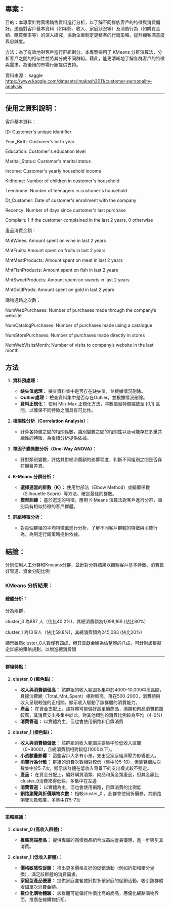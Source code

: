 ## 專案：

目的：本專案針對賣場銷售資料進行分析，以了解不同群族客戶的特徵與消費偏好。透過對客戶基本資料（如年齡、收入、家庭狀況等）及消費行為（如購買金額、購買頻率等）的深入研究，協助企業制定更精準的行銷策略，提升顧客滿意度與忠誠度。

方法：為了有效地對客戶進行群組劃分，本專案採用了 KMeans 分群演算法，分析客戶之間的相似性並將其分成不同群組。藉此，能更清晰地了解各群客戶的特徵與需求，為後續的市場行銷提供支持。

資料來源： kaggle https://www.kaggle.com/datasets/imakash3011/customer-personality-analysis

---
## 使用之資料說明：

客戶基本資料：

ID: Customer's unique identifier

Year_Birth: Customer's birth year

Education: Customer's education level

Marital_Status: Customer's marital status

Income: Customer's yearly household income

Kidhome: Number of children in customer's household

Teenhome: Number of teenagers in customer's household

Dt_Customer: Date of customer's enrollment with the company

Recency: Number of days since customer's last purchase

Complain: 1 if the customer complained in the last 2 years, 0 otherwise

產品消費金額：

MntWines: Amount spent on wine in last 2 years

MntFruits: Amount spent on fruits in last 2 years

MntMeatProducts: Amount spent on meat in last 2 years

MntFishProducts: Amount spent on fish in last 2 years

MntSweetProducts: Amount spent on sweets in last 2 years

MntGoldProds: Amount spent on gold in last 2 years

購物通路之次數：

NumWebPurchases: Number of purchases made through the company’s website

NumCatalogPurchases: Number of purchases made using a catalogue

NumStorePurchases: Number of purchases made directly in stores

NumWebVisitsMonth: Number of visits to company’s website in the last month 


## 方法
1. **資料預處理：**
   - **缺失值處理：** 檢查資料集中是否存在缺失值，並根據情況刪除。
   - **Outlier處理：** 檢查資料集中是否存在Outlier，並根據情況刪除。
   - **資料正規化：** 使用 Min-Max 正規化方法，將數值型特徵縮放至 [0,1] 區間，以確保不同特徵之間具有可比性。

2. **相關性分析（Correlation Analysis）：**
   - 計算各特徵之間的相關係數，識別變數之間的相關性以及可能存在多重共線性的特徵，為後續分析提供依據。

3. **單因子變異數分析（One-Way ANOVA）：**
   - 針對類別變數，評估其對總消費額的影響程度，判斷不同組別之間是否存在顯著差異。

4. **K-Means 分群分析：**
   - **選擇適當的群數（K）：** 使用肘部法（Elbow Method）或輪廓係數（Silhouette Score）等方法，確定最佳的群數。
   - **模型訓練：** 基於選定的特徵，應用 K-Means 演算法對客戶進行分群，識別具有相似特徵的客戶群體。

5. **群組特徵分析：**
   - 對每個群組的平均特徵值進行分析，了解不同客戶群體的特徵與消費行為，為制定行銷策略提供依據。



## 結論：
分別使用人工分群和Kmeans分群，並針對分群結果以觀察客戶基本特徵、消費篇好管道、資金分配比例 

### **KMeans** 分析結果：
#### **總體分析：**
分為兩群，

cluster_0 為887 人（佔比40.2%)，其總消費額為1,098,169 (佔比80%)

cluster_1 為1319人（佔比59.8%)，其總消費額為245,083 (佔比20%)

顯示雖然cluster_0人數僅有四成，但其貢獻金額為佔整體的八成，可針對該群擬定詳細的策略規劃，以增進總消費額

---

#### **群組特點：**
1. **cluster_0 (藍色點)：**
   - **收入與消費額偏高：** 該群組的收入範圍多集中於4000-10,000中高區間，且總消費額（Total_Mnt_Spent）相對較高，落在500-2000，消費額與收入呈現較強的正相關，顯示收入驅動了該群體的消費能力。
   - **產品：** 在資金支配上，該群體可能偏好高單價商品，酒類和肉品消費範圍較廣，其消費支出多集中於此，對其他類別的消費比例較為平均（4-6%)
   - **消費管道：** 以實體為主，但也會使用網路和目錄消費 

2. **cluster_1  (橙色點)：**
   - **收入與消費額偏低：** 該群組的收入範圍主要集中於低收入區間（0~8000)，且總消費額相對較低(1000以下）。
   - **小孩數量影響：** 這些客戶大多有小孩，支出受家庭經濟壓力影響更大。
   - **消費行為分散：** 群組的消費次數相對較低（集中於5-10)，但瀏覽網站次數集中於5-7次，顯示該群體在低收入背景下的支出模式較不穩定。
   - **產品：** 在資金分配上，偏好購買酒類、肉品和黃金類產品，但其金額比cluster_0消費來得低些，多集中在左邊
   - **消費管道：** 以實體為主，但也會使用網路，目錄消費的比例低
   - **網路瀏覽與折價購物次數：** 相較cluster_0 ，此群會使用折價券，其網路瀏覽次數較廣，多集中在5-7次

---

#### **策略建議：**

1. **cluster_0  (高收入群體)：**
   - **推廣高端產品：** 提供專屬的高價商品組合或高端會員優惠，進一步吸引其消費。

2. **cluster_1  (低收入群體)：**
   - **價格敏感性促銷：** 推出更多價格友好的促銷活動（例如折扣和積分兌換），滿足該群體的消費需求。
   - **家庭型產品優惠：** 提供家庭套餐或針對多孩家庭的促銷活動，吸引該群體增加單次消費金額。
   - **數位化購物體驗：** 該群體可能偏好性價比高的商品，應優化網路購物界面，推廣在線購物折扣。




